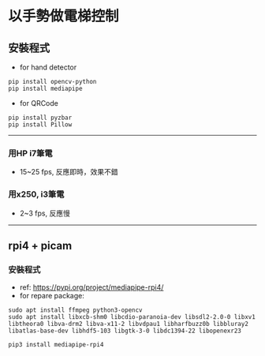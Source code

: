 # 以手勢做電梯控制

## 安裝程式

- for hand detector
```
pip install opencv-python
pip install mediapipe
```

- for QRCode
```
pip install pyzbar
pip install Pillow
```

----

### 用HP i7筆電
- 15~25 fps, 反應即時，效果不錯

### 用x250, i3筆電
- 2~3 fps, 反應慢


----

## rpi4 + picam

### 安裝程式
- ref: https://pypi.org/project/mediapipe-rpi4/
- for repare package:

```
sudo apt install ffmpeg python3-opencv
sudo apt install libxcb-shm0 libcdio-paranoia-dev libsdl2-2.0-0 libxv1  libtheora0 libva-drm2 libva-x11-2 libvdpau1 libharfbuzz0b libbluray2 libatlas-base-dev libhdf5-103 libgtk-3-0 libdc1394-22 libopenexr23

pip3 install mediapipe-rpi4
```

